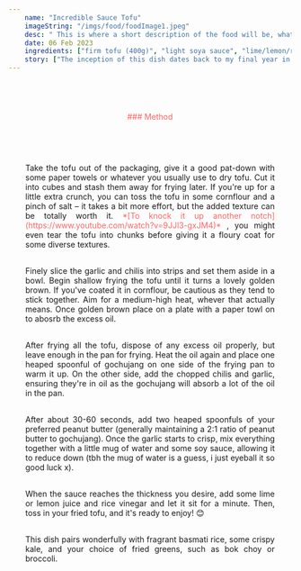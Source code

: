 ```yaml
---
    name: "Incredible Sauce Tofu"
    imageString: "/imgs/food/foodImage1.jpeg"
    desc: " This is where a short description of the food will be, what is included in it and any other things that i think will be useful about the recipe"
    date: 06 Feb 2023
    ingredients: ["firm tofu (400g)", "light soya sauce", "lime/lemon/rice vinegar", "garlic (1 bulb)", "finger chilis (3-4)", "peanut butter", "gojuchang", "vegetable oil", "Corn flour (optional)"]
    story: ["The inception of this dish dates back to my final year in university when I was immersed in exam preparations. After a long day of studying, I often sought relaxation through cooking something new in the evenings. One night, I entered my kitchen and found myself with limited ingredients, primarily tofu, peanut butter, and gochujang, which sparked my culinary creativity.", "Intrigued by the potential, I quickly looked up a few recipes for inspiration. The dish underwent further refinement when my flatmate, Finn, returned to the flat. Since then, it has remained relatively unchanged. Caroline Kelly has even described it as her favorite among all the dishes I've cooked for her.", "What I particularly appreciate about this dish is its simplicity, combined with the warm and satisfying feeling it imparts. Moreover, the thickness and stickiness of the sauce offer a delightful and enjoyable eating experience, in my opinion.", "The dish remained nameless for an extended period, briefly going by the title of 'Korean Satay Sauce' which didn't quite capture its essence. The name comes from a song by Giggs and Dave and theres not much more to it then that."]
---
```


<div style="text-align : center; margin-top:70px;color: #FF6464 ">### Method</div>

<div style="margin-top:30px; text-align: justify; border: 1ps solid #fc9292; padding: 30px; ">

<p>Take the tofu out of the packaging, give it a good pat-down with some paper towels or whatever you usually use to dry tofu. Cut it into cubes and stash them away for frying later. If you're up for a little extra crunch, you can toss the tofu in some cornflour and a pinch of salt – it takes a bit more effort, but the added texture can be totally worth it. <span style="margin-top:70px;color: #FF6464 ">*[To knock it up another notch](https://www.youtube.com/watch?v=9JJl3-gxJM4)* </span>, you might even tear the tofu into chunks before giving it a floury coat for some diverse textures.</p>

<p style="margin-top: 30px">Finely slice the garlic and chilis into strips and set them aside in a bowl. Begin shallow frying the tofu until it turns a lovely golden brown. If you've coated it in cornflour, be cautious as they tend to stick together. Aim for a medium-high heat, whever that actually means. Once golden brown place on a plate with a paper towl on to abosrb the excess oil.</p>

<p style="margin-top: 30px">After frying all the tofu, dispose of any excess oil properly, but leave enough in the pan for frying. Heat the oil again and place one heaped spoonful of gochujang on one side of the frying pan to warm it up. On the other side, add the chopped chilis and garlic, ensuring they're in oil as the gochujang will absorb a lot of the oil in the pan.</p>
<p style="margin-top: 30px">
After about 30-60 seconds, add two heaped spoonfuls of your preferred peanut butter (generally maintaining a 2:1 ratio of peanut butter to gochujang). Once the garlic starts to crisp, mix everything together with a little mug of water and some soy sauce, allowing it to reduce down (tbh the mug of water is a guess, i just eyeball it so good luck x).
</p>
<p style="margin-top: 30px">
When the sauce reaches the thickness you desire, add some lime or lemon juice and rice vinegar and let it sit for a minute. Then, toss in your fried tofu, and it's ready to enjoy! 😊 <p>

<p style="margin-top: 30px">This dish pairs wonderfully with fragrant basmati rice, some crispy kale, and your choice of fried greens, such as bok choy or broccoli.</p>

</div>
